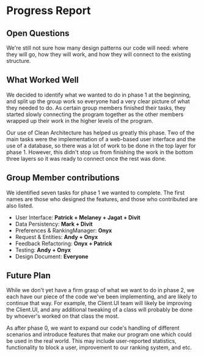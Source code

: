 # Progress Report

## Open Questions

We're still not sure how many design patterns our code will need: where they will go, how they will work, and how they will connect to the existing structure.


## What Worked Well

We decided to identify what we wanted to do in phase 1 at the beginning, and split up the group work so everyone had a very clear picture of what they needed to do. As certain group members finished their tasks, they started slowly connecting the program together as the other members wrapped up their work in the higher levels of the program.

Our use of Clean Architecture has helped us greatly this phase. Two of the main tasks were the implementation of a web-based user interface and the use of a database, so there was a lot of work to be done in the top layer for phase 1. However, this didn't stop us from finishing the work in the bottom three layers so it was ready to connect once the rest was done.


## Group Member contributions

We identified seven tasks for phase 1 we wanted to complete. The first names are those who designed the features, and those who contributed are also listed.

- User Interface: **Patrick + Melaney + Jagat + Divit** 
- Data Persistency: **Mark + Divit**
- Preferences & RankingManager: **Onyx**
- Request & Entities: **Andy + Onyx**
- Feedback Refactoring: **Onyx + Patrick**
- Testing: **Andy + Onyx**
- Design Document: **Everyone**

## Future Plan

While we don't yet have a firm grasp of what we want to do in phase 2, we each have our piece of the code we've been implementing, and are likely to continue that way. For example, the Client.UI team will likely be improving the Client.UI, and any additional tweaking of a class will probably be done by whoever's worked on that class the most.

As after phase 0, we want to expand our code's handling of different scenarios and introduce features that make our program one which could be used in the real world. This may include user-reported statistics, functionality to block a user, improvement to our ranking system, and etc.

